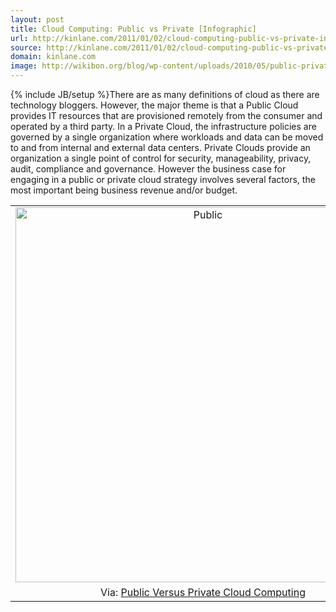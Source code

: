 ```yaml
---
layout: post
title: Cloud Computing: Public vs Private [Infographic]
url: http://kinlane.com/2011/01/02/cloud-computing-public-vs-private-infographic/
source: http://kinlane.com/2011/01/02/cloud-computing-public-vs-private-infographic/
domain: kinlane.com
image: http://wikibon.org/blog/wp-content/uploads/2010/05/public-private-970.png
---
```

{% include JB/setup %}There are as many definitions of cloud as there are technology bloggers. However, the major theme is that a Public Cloud provides IT resources that are provisioned remotely from the consumer and operated by a third party. In a Private Cloud, the infrastructure policies are governed by a single organization where workloads and data can be moved to and from internal and external data centers. Private Clouds provide an organization a single point of control for security, manageability, privacy, audit, compliance and governance. However the business case for engaging in a public or private cloud strategy involves several factors, the most important being business revenue and/or budget.
<table cellspacing="5" cellpadding="5" align="center">
     <tbody>
          <tr>
               <td align="center">
                    <a href="http://wikibon.org/blog/private-cloud-computing"><img src="http://wikibon.org/blog/wp-content/uploads/2010/05/public-private-970.png" border="0" alt="Public" width="600" /></a>
               </td>
          </tr>
          <tr>
               <td align="center">
                    Via: <a href="http://wikibon.org">Public Versus Private Cloud Computing</a>
               </td>
          </tr>
     </tbody>
</table>